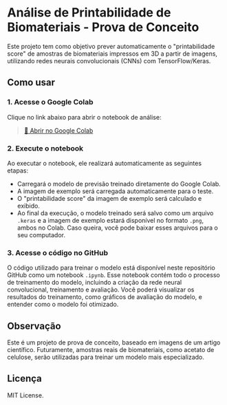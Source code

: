 # Análise de Printabilidade de Biomateriais - Prova de Conceito

Este projeto tem como objetivo prever automaticamente o "printabilidade score" de amostras de biomateriais impressos em 3D a partir de imagens, utilizando redes neurais convolucionais (CNNs) com TensorFlow/Keras.

## Como usar

### 1. Acesse o Google Colab

Clique no link abaixo para abrir o notebook de análise:

> [🔗 Abrir no Google Colab](https://colab.research.google.com/drive/LINK_DO_SEU_NOTEBOOK_AQUI)

### 2. Execute o notebook

Ao executar o notebook, ele realizará automaticamente as seguintes etapas:

- Carregará o modelo de previsão treinado diretamente do Google Colab.
- A imagem de exemplo será carregada automaticamente para o teste.
- O "printabilidade score" da imagem de exemplo será calculado e exibido.
- Ao final da execução, o modelo treinado será salvo como um arquivo `.keras` e a imagem de exemplo estará disponível no formato `.png`, ambos no Colab. Caso queira, você pode baixar esses arquivos para o seu computador.

### 3. Acesse o código no GitHub

O código utilizado para treinar o modelo está disponível neste repositório GitHub como um notebook `.ipynb`. Esse notebook contém todo o processo de treinamento do modelo, incluindo a criação da rede neural convolucional, treinamento e avaliação. Você poderá visualizar os resultados do treinamento, como gráficos de avaliação do modelo, e entender como o modelo foi otimizado.

## Observação

Este é um projeto de prova de conceito, baseado em imagens de um artigo científico. Futuramente, amostras reais de biomateriais, como acetato de celulose, serão utilizadas para treinar um modelo mais especializado.

## Licença

MIT License.
